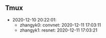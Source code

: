 ## Tmux

+ 2020-12-10 20:22:01:
  + zhangyk0: convnet: 2020-12-11 17:03:11
  + zhangyk1: resnet: 2020-12-11 17:03:21
